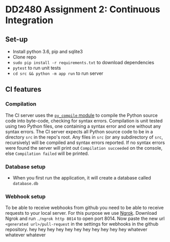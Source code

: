 # DD2480 Assignment 2: Continuous Integration

## Set-up
* Install python 3.6, pip and sqlite3
* Clone repo
* ```sudo pip install -r requirements.txt``` to download dependencies
* `pytest` to run unit tests
* ```cd src && python -m app run``` to run server

## CI features

### Compilation

The CI server uses the [`py_compile` module](https://docs.python.org/3/library/py_compile.html) to compile the Python source code into byte-code, checking for syntax errors. Compilation is unit tested using two Python files, one containing a syntax error and one without any syntax errors. The CI server expects all Python source code to be in a directory `src` in the repo's root. Any files in `src` (or any subdirectory of `src`, recursively) will be compiled and syntax errors reported. If no syntax errors were found the server will print out `Compilation succeeded` on the console, else `Compilation failed` will be printed.

### Database setup
* When you first run the application, it will create a database called `database.db`

### Webhook setup
To be able to receive webhooks from github you need to be able to receive requests to your local server. For this purpose we use [Ngrok](https://ngrok.com/).
Download Ngrok and run `./ngrok http 8014` to open port 8014. Now paste the new url
`<generated url>/pull-request` in the settings for webhooks in the github repository.
hey
hey
hey
hey
hey
hey
hey
hey
hey
hey
hey
whatever
whatever
whatever
